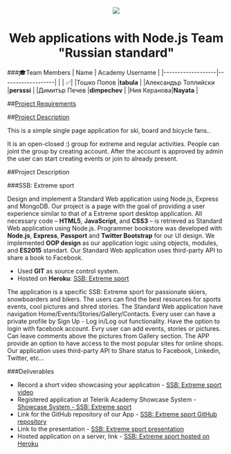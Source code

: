 <p align="center">
<a href="http://academy.telerik.com/">
<img src="https://camo.githubusercontent.com/08ecbe7b67d65cc7c6990787e2836b27b4296f2d/68747470733a2f2f7261772e6769746875622e636f6d2f666c65787472792f54656c6572696b2d41636164656d792f6d61737465722f50726f6772616d6d696e6725323077697468253230432532332f436f6465732f4f746865722f54656c6572696b2e706e67"/>
</a>

<h1 align="center">Web applications with Node.js Team "Russian standard"</h1>

###:mortar_board:Team Members
| Name              | Academy Username      	|
|-------------------|-------------------|
|                   | :white_check_mark:|
|Тошко Попов |__tabula__	        |
|Александър Топлийски |__persssi__	        |
|Димитър Печев |__dimpechev__ |	
|Ния Керанова|__Nayata__       	|	

##<a href="http://github.com/Web-APPs-Nodejs/Russian-standard/blob/master/Project-Requirements.md">Project Requirements</a>  


##<a href="./documentation/README.md">Project Description</a>  

This is a  simple single page application for ski, board and bicycle fans..

It is an open-closed :) group for extreme and regular activities. 
People can joint the group by creating account. After the account is approved by admin the user can start creating events or join to already present.

##Project Description

###SSB: Extreme sport

Design and implement a Standard Web application using Node.js, Express and MongoDB. Our project is a page with the goal of providing a user experience similar to that of a Extreme sport desktop application. All necessary code – __HTML5__, __JavaScript__, and __CSS3__ – is retrieved as Standard Web application using Node.js.
Programmer bookstore was developed with __Node.js__, __Express__, __Passport__ and __Twitter Bootstrap__ for our UI design. We implemented __OOP design__ as our application logic using objects, modules, and __ES2015__ standart. Our Standard Web application uses third-party API to share a book to Facebook.

* Used __GIT__ as source control system. 
* Hosted on __Heroku__: <a href="#">SSB: Extreme sport</a>


The application is a specific SSB: Extreme sport for passionate skiers, snowboarders and bikers. The users can find the best resources for sports events, cool pictures and shred stories. 
The Standard Web application have navigation Home/Events/Stories/Gallery/Contacts. Every user can have a private profile by Sign Up - Log in/Log out functionality. Have the option to login with facebook account. Evry user can add events, stories or pictures. Can leave comments above the pictures from Gallery section. The APP provide an option to have access to the most popular sites for online shops. Our application uses third-party API to Share status to Facebook, Linkedin, Twitter, etc...

###Deliverables
  * Record a short video showcasing your application - <a href="#">SSB: Extreme sport video</a>
  * Registered application at Telerik Academy Showcase System - <a href="#">Showcase System - SSB: Extreme sport</a>
  * Link for the GitHub repository of our App - <a href="https://github.com/Web-APPs-Nodejs/Russian-standard">SSB: Extreme sport GitHub repository</a>
  * Link to the presentation - <a href="#">SSB: Extreme sport presentation</a>
  * Hosted application on a server, link - <a href="#">SSB: Extreme sport hosted on Heroku</a>

